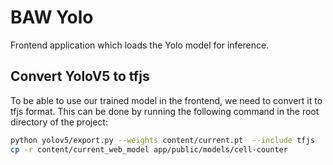 # BAW Yolo

Frontend application which loads the Yolo model for inference.

## Convert YoloV5 to tfjs

To be able to use our trained model in the frontend, we need to convert it to tfjs format. This can be done by running the following command in the root directory of the project:

```bash
python yolov5/export.py --weights content/current.pt  --include tfjs
cp -r content/current_web_model app/public/models/cell-counter
```

